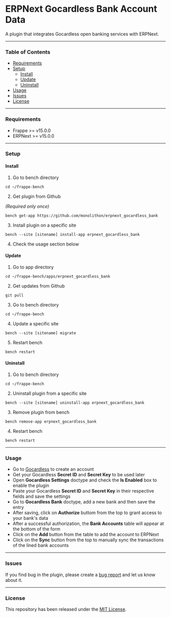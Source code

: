 # ERPNext Gocardless Bank Account Data 

A plugin that integrates Gocardless open banking services with ERPNext.

---

### Table of Contents
- [Requirements](#requirements)
- [Setup](#setup)
  - [Install](#install)
  - [Update](#update)
  - [Uninstall](#uninstall)
- [Usage](#usage)
- [Issues](#issues)
- [License](#license)

---

### Requirements

- Frappe >= v15.0.0
- ERPNext >= v15.0.0

---

### Setup

#### Install
1. Go to bench directory

`cd ~/frappe-bench`

2. Get plugin from Github

*(Required only once)*

`bench get-app https://github.com/monolithon/erpnext_gocardless_bank`

3. Install plugin on a specific site

`bench --site [sitename] install-app erpnext_gocardless_bank`

4. Check the usage section below

#### Update
1. Go to app directory

`cd ~/frappe-bench/apps/erpnext_gocardless_bank`

2. Get updates from Github

`git pull`

3. Go to bench directory

`cd ~/frappe-bench`

4. Update a specific site

`bench --site [sitename] migrate`

5. Restart bench

`bench restart`

#### Uninstall
1. Go to bench directory

`cd ~/frappe-bench`

2. Uninstall plugin from a specific site

`bench --site [sitename] uninstall-app erpnext_gocardless_bank`

3. Remove plugin from bench

`bench remove-app erpnext_gocardless_bank`

4. Restart bench

`bench restart`

---

### Usage

- Go to [Gocardless](https://ob.gocardless.com/overview/) to create an account
- Get your Gocardless **Secret ID** and **Secret Key** to be used later
- Open **Gocardless Settings** doctype and check the **Is Enabled** box to enable the plugin
- Paste your Gocardless **Secret ID** and **Secret Key** in their respective fields and save the settings
- Go to **Gocardless Bank** doctype, add a new bank and then save the entry
- After saving, click on **Authorize** buttom from the top to grant access to your bank's data
- After a successful authorization, the **Bank Accounts** table will appear at the bottom of the form
- Click on the **Add** button from the table to add the account to ERPNext
- Click on the **Sync** button from the top to manually sync the transactions of the lined bank accounts

---

### Issues
If you find bug in the plugin, please create a [bug report](https://github.com/monolithon/erpnext_gocardless_bank/issues/new/choose) and let us know about it.

---

### License
This repository has been released under the [MIT License](https://github.com/monolithon/erpnext_gocardless_bank/blob/main/LICENSE).
